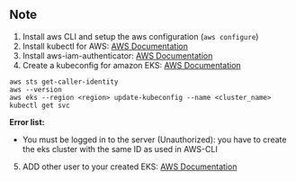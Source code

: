 ## Note
1. Install aws CLI and setup the aws configuration (`aws configure`)
2. Install kubectl for AWS: [AWS Documentation](https://docs.aws.amazon.com/eks/latest/userguide/install-kubectl.html#w243aac27b9b9b3)
3. Install aws-iam-authenticator: [AWS Documentation](https://docs.aws.amazon.com/eks/latest/userguide/install-aws-iam-authenticator.html) 
4. Create a kubeconfig for amazon EKS: [AWS Documentation](https://docs.aws.amazon.com/eks/latest/userguide/create-kubeconfig.html)
```
aws sts get-caller-identity
aws --version
aws eks --region <region> update-kubeconfig --name <cluster_name>
kubectl get svc
```
**Error list:**
- You must be logged in to the server (Unauthorized): you have to create the eks cluster with the same ID as used in AWS-CLI

5. ADD other user to your created EKS: [AWS Documentation](https://docs.aws.amazon.com/eks/latest/userguide/add-user-role.html)